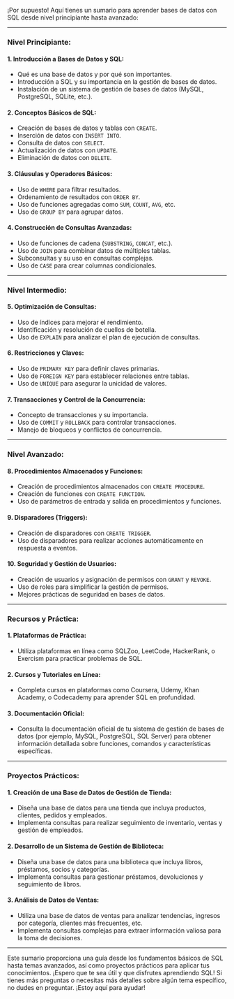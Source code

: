 ¡Por supuesto! Aquí tienes un sumario para aprender bases de datos con SQL desde nivel principiante hasta avanzado:

---

### Nivel Principiante:

#### 1. Introducción a Bases de Datos y SQL:
   - Qué es una base de datos y por qué son importantes.
   - Introducción a SQL y su importancia en la gestión de bases de datos.
   - Instalación de un sistema de gestión de bases de datos (MySQL, PostgreSQL, SQLite, etc.).

#### 2. Conceptos Básicos de SQL:
   - Creación de bases de datos y tablas con `CREATE`.
   - Inserción de datos con `INSERT INTO`.
   - Consulta de datos con `SELECT`.
   - Actualización de datos con `UPDATE`.
   - Eliminación de datos con `DELETE`.

#### 3. Cláusulas y Operadores Básicos:
   - Uso de `WHERE` para filtrar resultados.
   - Ordenamiento de resultados con `ORDER BY`.
   - Uso de funciones agregadas como `SUM`, `COUNT`, `AVG`, etc.
   - Uso de `GROUP BY` para agrupar datos.

#### 4. Construcción de Consultas Avanzadas:
   - Uso de funciones de cadena (`SUBSTRING`, `CONCAT`, etc.).
   - Uso de `JOIN` para combinar datos de múltiples tablas.
   - Subconsultas y su uso en consultas complejas.
   - Uso de `CASE` para crear columnas condicionales.

---

### Nivel Intermedio:

#### 5. Optimización de Consultas:
   - Uso de índices para mejorar el rendimiento.
   - Identificación y resolución de cuellos de botella.
   - Uso de `EXPLAIN` para analizar el plan de ejecución de consultas.

#### 6. Restricciones y Claves:
   - Uso de `PRIMARY KEY` para definir claves primarias.
   - Uso de `FOREIGN KEY` para establecer relaciones entre tablas.
   - Uso de `UNIQUE` para asegurar la unicidad de valores.

#### 7. Transacciones y Control de la Concurrencia:
   - Concepto de transacciones y su importancia.
   - Uso de `COMMIT` y `ROLLBACK` para controlar transacciones.
   - Manejo de bloqueos y conflictos de concurrencia.

---

### Nivel Avanzado:

#### 8. Procedimientos Almacenados y Funciones:
   - Creación de procedimientos almacenados con `CREATE PROCEDURE`.
   - Creación de funciones con `CREATE FUNCTION`.
   - Uso de parámetros de entrada y salida en procedimientos y funciones.

#### 9. Disparadores (Triggers):
   - Creación de disparadores con `CREATE TRIGGER`.
   - Uso de disparadores para realizar acciones automáticamente en respuesta a eventos.

#### 10. Seguridad y Gestión de Usuarios:
   - Creación de usuarios y asignación de permisos con `GRANT` y `REVOKE`.
   - Uso de roles para simplificar la gestión de permisos.
   - Mejores prácticas de seguridad en bases de datos.

---

### Recursos y Práctica:

#### 1. Plataformas de Práctica:
   - Utiliza plataformas en línea como SQLZoo, LeetCode, HackerRank, o Exercism para practicar problemas de SQL.

#### 2. Cursos y Tutoriales en Línea:
   - Completa cursos en plataformas como Coursera, Udemy, Khan Academy, o Codecademy para aprender SQL en profundidad.

#### 3. Documentación Oficial:
   - Consulta la documentación oficial de tu sistema de gestión de bases de datos (por ejemplo, MySQL, PostgreSQL, SQL Server) para obtener información detallada sobre funciones, comandos y características específicas.

---

### Proyectos Prácticos:

#### 1. Creación de una Base de Datos de Gestión de Tienda:
   - Diseña una base de datos para una tienda que incluya productos, clientes, pedidos y empleados.
   - Implementa consultas para realizar seguimiento de inventario, ventas y gestión de empleados.

#### 2. Desarrollo de un Sistema de Gestión de Biblioteca:
   - Diseña una base de datos para una biblioteca que incluya libros, préstamos, socios y categorías.
   - Implementa consultas para gestionar préstamos, devoluciones y seguimiento de libros.

#### 3. Análisis de Datos de Ventas:
   - Utiliza una base de datos de ventas para analizar tendencias, ingresos por categoría, clientes más frecuentes, etc.
   - Implementa consultas complejas para extraer información valiosa para la toma de decisiones.

---

Este sumario proporciona una guía desde los fundamentos básicos de SQL hasta temas avanzados, así como proyectos prácticos para aplicar tus conocimientos. ¡Espero que te sea útil y que disfrutes aprendiendo SQL! Si tienes más preguntas o necesitas más detalles sobre algún tema específico, no dudes en preguntar. ¡Estoy aquí para ayudar!